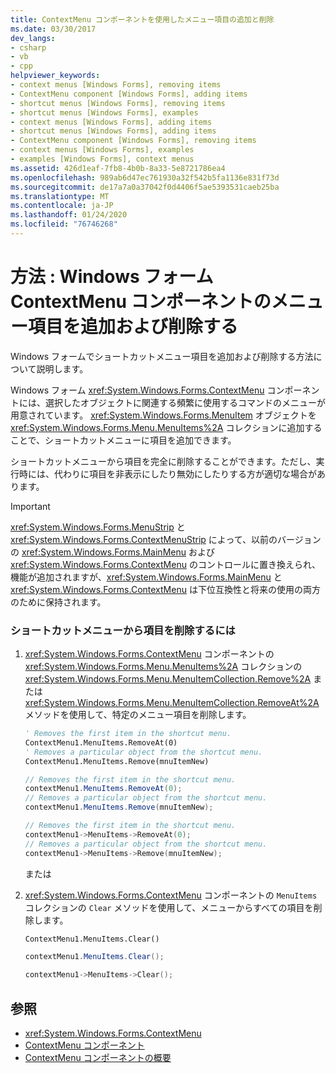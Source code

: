 ```yaml
---
title: ContextMenu コンポーネントを使用したメニュー項目の追加と削除
ms.date: 03/30/2017
dev_langs:
- csharp
- vb
- cpp
helpviewer_keywords:
- context menus [Windows Forms], removing items
- ContextMenu component [Windows Forms], adding items
- shortcut menus [Windows Forms], removing items
- shortcut menus [Windows Forms], examples
- context menus [Windows Forms], adding items
- shortcut menus [Windows Forms], adding items
- ContextMenu component [Windows Forms], removing items
- context menus [Windows Forms], examples
- examples [Windows Forms], context menus
ms.assetid: 426d1eaf-7fb8-4b0b-8a33-5e8721786ea4
ms.openlocfilehash: 989ab6d47ec761930a32f542b5fa1136e831f73d
ms.sourcegitcommit: de17a7a0a37042f0d4406f5ae5393531caeb25ba
ms.translationtype: MT
ms.contentlocale: ja-JP
ms.lasthandoff: 01/24/2020
ms.locfileid: "76746268"
---
```

# <a name="how-to-add-and-remove-menu-items-with-the-windows-forms-contextmenu-component"></a>方法 : Windows フォーム ContextMenu コンポーネントのメニュー項目を追加および削除する
Windows フォームでショートカットメニュー項目を追加および削除する方法について説明します。  
  
 Windows フォーム <xref:System.Windows.Forms.ContextMenu> コンポーネントには、選択したオブジェクトに関連する頻繁に使用するコマンドのメニューが用意されています。 <xref:System.Windows.Forms.MenuItem> オブジェクトを <xref:System.Windows.Forms.Menu.MenuItems%2A> コレクションに追加することで、ショートカットメニューに項目を追加できます。  
  
 ショートカットメニューから項目を完全に削除することができます。ただし、実行時には、代わりに項目を非表示にしたり無効にしたりする方が適切な場合があります。  
  
> [!IMPORTANT]
> <xref:System.Windows.Forms.MenuStrip> と <xref:System.Windows.Forms.ContextMenuStrip> によって、以前のバージョンの <xref:System.Windows.Forms.MainMenu> および <xref:System.Windows.Forms.ContextMenu> のコントロールに置き換えられ、機能が追加されますが、<xref:System.Windows.Forms.MainMenu> と <xref:System.Windows.Forms.ContextMenu> は下位互換性と将来の使用の両方のために保持されます。  
  
### <a name="to-remove-items-from-a-shortcut-menu"></a>ショートカットメニューから項目を削除するには  
  
1. <xref:System.Windows.Forms.ContextMenu> コンポーネントの <xref:System.Windows.Forms.Menu.MenuItems%2A> コレクションの <xref:System.Windows.Forms.Menu.MenuItemCollection.Remove%2A> または <xref:System.Windows.Forms.Menu.MenuItemCollection.RemoveAt%2A> メソッドを使用して、特定のメニュー項目を削除します。  
  
    ```vb  
    ' Removes the first item in the shortcut menu.  
    ContextMenu1.MenuItems.RemoveAt(0)  
    ' Removes a particular object from the shortcut menu.  
    ContextMenu1.MenuItems.Remove(mnuItemNew)  
    ```  
  
    ```csharp  
    // Removes the first item in the shortcut menu.  
    contextMenu1.MenuItems.RemoveAt(0);  
    // Removes a particular object from the shortcut menu.  
    contextMenu1.MenuItems.Remove(mnuItemNew);  
    ```  
  
    ```cpp  
    // Removes the first item in the shortcut menu.  
    contextMenu1->MenuItems->RemoveAt(0);  
    // Removes a particular object from the shortcut menu.  
    contextMenu1->MenuItems->Remove(mnuItemNew);  
    ```  
  
     または  
  
2. <xref:System.Windows.Forms.ContextMenu> コンポーネントの `MenuItems` コレクションの `Clear` メソッドを使用して、メニューからすべての項目を削除します。  
  
    ```vb  
    ContextMenu1.MenuItems.Clear()  
    ```  
  
    ```csharp  
    contextMenu1.MenuItems.Clear();  
    ```  
  
    ```cpp  
    contextMenu1->MenuItems->Clear();  
    ```  
  
## <a name="see-also"></a>参照

- <xref:System.Windows.Forms.ContextMenu>
- [ContextMenu コンポーネント](contextmenu-component-windows-forms.md)
- [ContextMenu コンポーネントの概要](contextmenu-component-overview-windows-forms.md)
